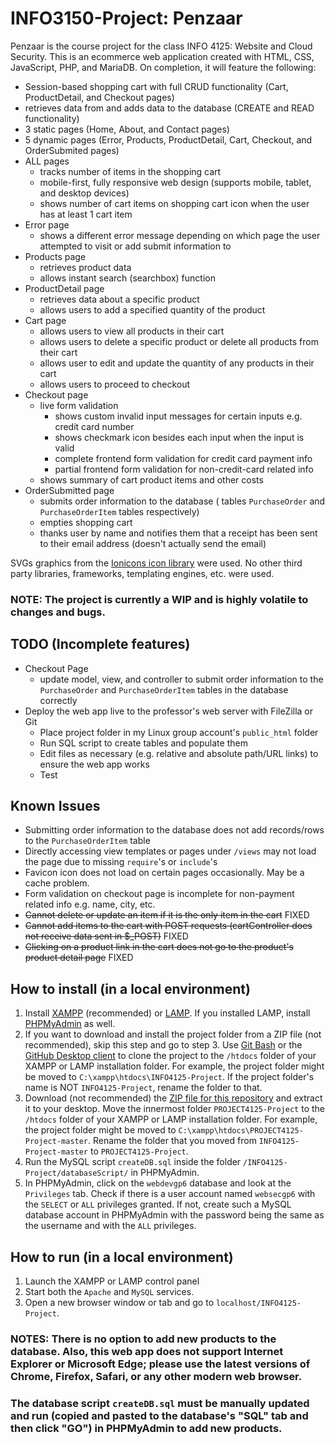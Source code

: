 # INFO3150-Project: Penzaar

Penzaar is the course project for the class INFO 4125: Website and Cloud Security.
This is an ecommerce web application created with HTML, CSS, JavaScript, PHP, and MariaDB.
On completion, it will feature the following:

- Session-based shopping cart with full CRUD functionality (Cart, ProductDetail, and Checkout pages)
- retrieves data from and adds data to the database (CREATE and READ functionality)
- 3 static pages (Home, About, and Contact pages)
- 5 dynamic pages (Error, Products, ProductDetail, Cart, Checkout, and OrderSubmited pages)
- ALL pages
  - tracks number of items in the shopping cart
  - mobile-first, fully responsive web design (supports mobile, tablet, and desktop devices)
  - shows number of cart items on shopping cart icon when the user has at least 1 cart item
- Error page
  - shows a different error message depending on which page the user attempted to visit or add submit information to
- Products page
  - retrieves product data
  - allows instant search (searchbox) function
- ProductDetail page
  - retrieves data about a specific product
  - allows users to add a specified quantity of the product
- Cart page
  - allows users to view all products in their cart
  - allows users to delete a specific product or delete all products from their cart
  - allows user to edit and update the quantity of any products in their cart
  - allows users to proceed to checkout
- Checkout page
  - live form validation
    - shows custom invalid input messages for certain inputs e.g. credit card number
    - shows checkmark icon besides each input when the input is valid
    - complete frontend form validation for credit card payment info
    - partial frontend form validation for non-credit-card related info
  - shows summary of cart product items and other costs
- OrderSubmitted page
  - submits order information to the database ( tables `PurchaseOrder` and `PurchaseOrderItem` tables respectively)
  - empties shopping cart
  - thanks user by name and notifies them that a receipt has been sent to their email address (doesn't actually send the email)

SVGs graphics from the [Ionicons icon library](https://ionicons.com/) were used.
No other third party libraries, frameworks, templating engines, etc. were used.

### NOTE: The project is currently a WIP and is highly volatile to changes and bugs.

## TODO (Incomplete features)

- Checkout Page
  - update model, view, and controller to submit order information to the `PurchaseOrder` and `PurchaseOrderItem` tables in the database correctly
- Deploy the web app live to the professor's web server with FileZilla or Git
  - Place project folder in my Linux group account's `public_html` folder
  - Run SQL script to create tables and populate them
  - Edit files as necessary (e.g. relative and absolute path/URL links) to ensure the web app works
  - Test

## Known Issues

- Submitting order information to the database does not add records/rows to the `PurchaseOrderItem` table
- Directly accessing view templates or pages under `/views` may not load the page due to missing `require`'s or `include`'s
- Favicon icon does not load on certain pages occasionally. May be a cache problem.
- Form validation on checkout page is incomplete for non-payment related info e.g. name, city, etc.
- ~~Cannot delete or update an item if it is the only item in the cart~~ FIXED
- ~~Cannot add items to the cart with POST requests (cartController does not receive data sent in \$\_POST)~~ FIXED
- ~~Clicking on a product link in the cart does not go to the product's product detail page~~ FIXED

## How to install (in a local environment)

1. Install [XAMPP](https://www.apachefriends.org/index.html) (recommended) or [LAMP](https://bitnami.com/stack/lamp/installer). If you installed LAMP, install [PHPMyAdmin](https://www.phpmyadmin.net/) as well.
2. If you want to download and install the project folder from a ZIP file (not recommended), skip this step and go to step 3. Use [Git Bash](https://git-scm.com/downloads) or the [GitHub Desktop client](https://desktop.github.com/) to clone the project to the `/htdocs` folder of your XAMPP or LAMP installation folder. For example, the project folder might be moved to `C:\xampp\htdocs\INFO4125-Project`. If the project folder's name is NOT `INFO4125-Project`, rename the folder to that.
3. Download (not recommended) the [ZIP file for this repository](https://github.com/JunYuHuang/INFO4125-Project/archive/master.zip) and extract it to your desktop. Move the innermost folder `PROJECT4125-Project` to the `/htdocs` folder of your XAMPP or LAMP installation folder. For example, the project folder might be moved to `C:\xampp\htdocs\PROJECT4125-Project-master`. Rename the folder that you moved from `INFO4125-Project-master` to `PROJECT4125-Project`.
4. Run the MySQL script `createDB.sql` inside the folder `/INFO4125-Project/databaseScript/` in PHPMyAdmin.
5. In PHPMyAdmin, click on the `webdevgp6` database and look at the `Privileges` tab. Check if there is a user account named `websecgp6` with the `SELECT` or `ALL` privileges granted. If not, create such a MySQL database account in PHPMyAdmin with the password being the same as the username and with the `ALL` privileges.

## How to run (in a local environment)

1. Launch the XAMPP or LAMP control panel
2. Start both the `Apache` and `MySQL` services.
3. Open a new browser window or tab and go to `localhost/INFO4125-Project`.

### NOTES: There is no option to add new products to the database. Also, this web app does not support Internet Explorer or Microsoft Edge; please use the latest versions of Chrome, Firefox, Safari, or any other modern web browser.

### The database script `createDB.sql` must be manually updated and run (copied and pasted to the database's "SQL" tab and then click "GO") in PHPMyAdmin to add new products.

<!-- ## Screenshots -->
<!-- ### Home Page -->
<!-- ### Products Page -->
<!-- ### About Page -->
<!-- ### Contact Page -->
<!-- ### Cart Page -->
<!-- ### Checkout Page -->
<!-- ### Order Confirmation Page -->
